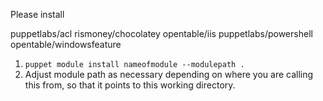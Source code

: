 Please install

puppetlabs/acl
rismoney/chocolatey
opentable/iis
puppetlabs/powershell
opentable/windowsfeature

 1. `puppet module install nameofmodule --modulepath .`
 1. Adjust module path as necessary depending on where you are calling this from, so that it points to this working directory.
